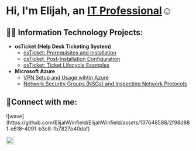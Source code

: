 <h1>Hi, I'm Elijah, an <a href="https://linkedin.com/in/elijah-winfield-a42014252">IT Professional</a>☺</h1>

<h2>👨‍💻 Information Technology Projects:</h2>

- <b>osTicket (Help Desk Ticketing System)</b>
  - [osTicket: Prerequisites and Installation](https://github.com/ElijahWinfield/osticket-prereqs)
  - [osTicket: Post-Installation Configuration](https://github.com/ElijahWinfield/post-install-config)
  - [osTicket: Ticket Lifecycle Examples](https://github.com/ElijahWinfield/ticket-lifecycle)
- <b>Microsoft Azure</b>
  - [VPN Setup and Usage wihtin Azure](https://github.com/ElijahWinfield/vpn-setup)
  - [Network Security Groups (NSGs) and Inspecting Network Protocols](https://github.com/ElijahWinfield/azure-network-protocols)

<h2>🤳Connect with me:</h2>
![wave](https://github.com/ElijahWinfield/ElijahWinfield/assets/137648588/2f98d881-e618-4091-b3c8-fb7827b40daf)

[<img align="left" alt="Josh | LinkedIn" width="22px" src="https://cdn.jsdelivr.net/npm/simple-icons@v3/icons/linkedin.svg" />][linkedin]

[linkedin]: https://linkedin.com/in/elijah-winfield-a42014252

